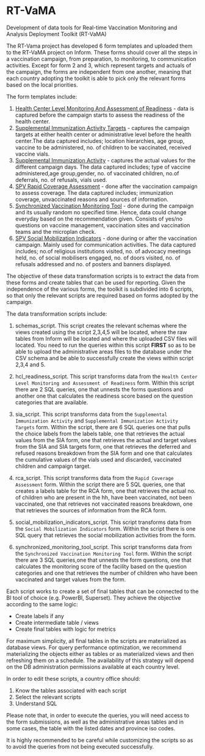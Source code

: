 # RT-VaMA
Development of data tools for Real-time Vaccination Monitoring and Analysis Deployment Toolkit (RT-VaMA)

The RT-Vama project has developed 6 form templates and uploaded them to the RT-VaMA project on Inform. These forms should cover all the steps in a vaccination campaign, from preparation, to monitoring, to communication activities. Except for form 2 and 3, which represent targets and actuals of the campaign, the forms are independent from one another, meaning that each country adopting the toolkit is able to pick only the relevant forms based on the local priorities. 

The form templates include:

1. [Health Center Level Monitoring And Assessment of Readiness](https://docs.google.com/spreadsheets/d/1OxO4w6VWKYusa2OvKE2YJdzgCaD6KtUGDta1pDFqZKA/edit#gid=0) - data is captured before the campaign starts to assess the readiness of the health center.
2. [Supplemental Immunization Activity Targets](https://docs.google.com/spreadsheets/d/1pz_fTkwNVtyJKR5opKOUEFtMaUKbceTdhb2ustBF1Og/edit#gid=0) - captures the campaign targets at either health center or administrative level before the health center.The data captured includes; location hierarchies, age group, vaccine to be administered, no. of children to be vaccinated, received vaccine vials.
3. [Supplemental Immunization Activity](https://docs.google.com/spreadsheets/d/1nf6MieEE8eTnhfK5479qrtkjpAmOJ1NF/edit#gid=88380113) - captures the actual values for the different campaign days. The data captured includes; type of vaccine administered,age group,gender, no. of vaccinated children, no.of deferrals, no. of refusals, vials used.
4. [SPV Rapid Coverage Assessment](https://docs.google.com/spreadsheets/d/1SbFKz2o_fFTBStcAFKd_BsMswxyk6KCondzGk_MI72Q/edit#gid=0) - done after the vaccination campaign to assess coverage. The data captured includes; immunization coverage, unvaccinated reasons and sources of information.
5. [Synchronized Vaccination Monitoring Tool](https://docs.google.com/spreadsheets/d/1cKpTgs_zCiyt21JQPOHrVBlfHiA8-8ikoE-nS_RVnhM/edit#gid=0) - done during the campaign and its usually random no specified time. Hence, data could change everyday based on the recommendation given. Consists of yes/no questions on vaccine management, vaccination sites and vaccination teams and the microplan check.
6. [SPV Social Mobilization Indicators](https://docs.google.com/spreadsheets/d/1nv99rrBvXO_Bw5GqUBYEk5ycOIstp8hw2NHXwXuwrqs/edit#gid=0) - done during or after the vaccination campaign. Mainly used for communication activities. The data captured includes; no.of religious institutions visited, no. of advocacy meetings held, no. of social mobilisers engaged, no. of doors visited, no. of refusals addressed and no. of posters and banners displayed.

The objective of these data transformation scripts is to extract the data from these forms and create tables that can be used for reporting. Given the independence of the various forms, the toolkit is subdivided into 6 scripts, so that only the relevant scripts are required based on forms adopted by the campaign. 

The data transformation scripts include: 

1. schemas_script. This script creates the relevant schemas where the views created using the script 2,3,4,5 will be located, where the raw tables from Inform will be located and where the uploaded CSV files will located. You need to run the queries within this script **FIRST** so as to be able to upload the administrative areas files to the database under the CSV schema and be able to successfully create the views within script 2,3,4 and 5.
2. hcl_readiness_script. This script transforms data from the `Health Center Level Monitoring and Assessment of Readiness` form. Within this script there are 2 SQL queries, one that unnests the forms questions and another one that calculates the readiness score based on the question categories that are available.

2. sia_script. This script transforms data from the `Supplemental Immunization Activity` and `Supplemental Immunization Activity Targets` form. Within the script, there are 6 SQL queries one that pulls the choice labels from the labels table, one that retrieves the actual values from the SIA form, one that retrieves the actual and target values from the SIA and SIA targets form, one that retrieves the deferred and refused reasons breakdown from the SIA form and one that calculates the cumulative values of the vials used and discarded, vaccinated children and campaign target.

3. rca_script. This script transforms data from the `Rapid Coverage Assessment` form. Within the script there are 5 SQL queries, one that creates a labels table for the RCA form, one that retrieves the actual no. of children who are present in the hh, have been vaccinated, not been vaccinated, one that retrieves not vaccinated reasons breakdown, one that 
retrieves the sources of information from the RCA form.

4. social_mobilization_indicators_script. This script transforms data from the `Social Mobilization Indicators` form. Within the script there is one SQL query that retrieves the social mobilization activities from the form.

5. synchronized_monitoring_tool_script. This script transforms data from the `Synchronized Vaccination Monitoring Tool` form. Within the script there are 3 SQL queries,one that unnests the form questions, one that calculates the monitoring score of the facility based on the question categories and one that retrieves the number of children who have been vaccinated and target values from the form.

Each script works to create a set of final tables that can be connected to the BI tool of choice (e.g. PowerBI, Superset). They achieve the objective according to the same logic:
- Create labels if any
- Create intermediate table / views
- Create final tables with logic for metrics

For maximum simplicity, all final tables in the scripts are materialized as database views. For query performance optimization, we recommend materializing the objects either as tables or as materialized views and then refreshing them on a schedule. The availability of this strategy will depend on the DB administration permissions available at each country level. 

In order to edit these scripts, a country office should: 
1. Know the tables associated with each script
2. Select the relevant scripts
3. Understand SQL

Please note that, in order to execute the queries, you will need access to the form submissions, as well as the administrative areas tables and in some cases, the table with the listed dates and province iso codes.

It is highly recommended to be careful while customizing the scripts so as to avoid the queries from not being executed successfully.

